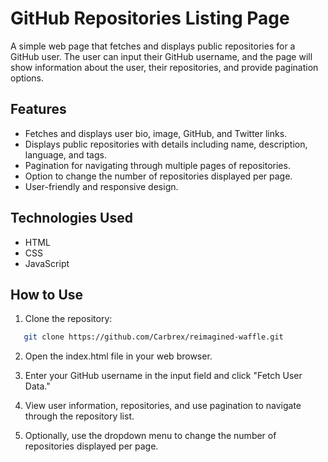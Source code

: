 # GitHub Repositories Listing Page

A simple web page that fetches and displays public repositories for a GitHub user. The user can input their GitHub username, and the page will show information about the user, their repositories, and provide pagination options.

## Features

- Fetches and displays user bio, image, GitHub, and Twitter links.
- Displays public repositories with details including name, description, language, and tags.
- Pagination for navigating through multiple pages of repositories.
- Option to change the number of repositories displayed per page.
- User-friendly and responsive design.

## Technologies Used

- HTML
- CSS
- JavaScript

## How to Use

1. Clone the repository:
```bash
   git clone https://github.com/Carbrex/reimagined-waffle.git
```
   
2. Open the index.html file in your web browser.

3. Enter your GitHub username in the input field and click "Fetch User Data."

4. View user information, repositories, and use pagination to navigate through the repository list.

5. Optionally, use the dropdown menu to change the number of repositories displayed per page.
